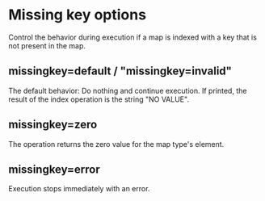 # Missing key options

Control the behavior during execution if a map is indexed with a key that is not present in the map.

## missingkey=default / "missingkey=invalid"

The default behavior: Do nothing and continue execution.
If printed, the result of the index operation is the string  "NO VALUE".

## missingkey=zero

 The operation returns the zero value for the map type's element.

## missingkey=error

 Execution stops immediately with an error.
